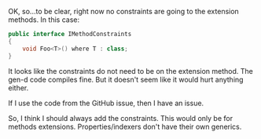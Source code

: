 OK, so...to be clear, right now no constraints are going to the extension methods. In this case:

```csharp
public interface IMethodConstraints
{
	void Foo<T>() where T : class;
}
```

It looks like the constraints do not need to be on the extension method. The gen-d code compiles fine. But it doesn't seem like it would hurt anything either.

If I use the code from the GitHub issue, then I have an issue.

So, I think I should always add the constraints. This would only be for methods extensions. Properties/indexers don't have their own generics.